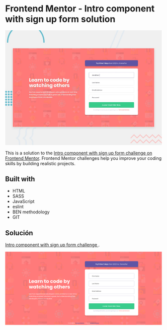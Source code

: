 # Frontend Mentor - Intro component with sign up form solution

![Design preview for the Intro component with sign up form challenge  coding challenge](./design/desktop-preview.jpg)

This is a solution to the [Intro component with sign up form challenge on Frontend Mentor](https://www.frontendmentor.io/challenges/intro-component-with-signup-form-5cf91bd49edda32581d28fd1). Frontend Mentor challenges help you improve your coding skills by building realistic projects.

## Built with

- HTML
- SASS
- JavaScript
- eslint
- BEN methodology
- GIT

## Solución

[Intro component with sign up form challenge ](https://stebanc.github.io/intro-component-with-signup-form/).

![Design preview for the Intro component with sign up form challenge  coding challenge](./images/intro-component-with-signup-forn-solution.png)